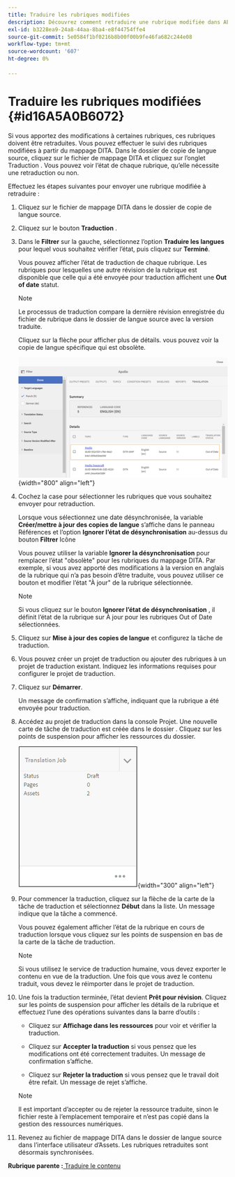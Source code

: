 ```yaml
---
title: Traduire les rubriques modifiées
description: Découvrez comment retraduire une rubrique modifiée dans AEM Guides.
exl-id: b3228ea9-24a8-44aa-8ba4-e8f44754ffe4
source-git-commit: 5e0584f1bf0216b8b00f00b9fe46fa682c244e08
workflow-type: tm+mt
source-wordcount: '607'
ht-degree: 0%

---
```


# Traduire les rubriques modifiées {#id16A5A0B6072}

Si vous apportez des modifications à certaines rubriques, ces rubriques doivent être retraduites. Vous pouvez effectuer le suivi des rubriques modifiées à partir du mappage DITA. Dans le dossier de copie de langue source, cliquez sur le fichier de mappage DITA et cliquez sur l’onglet Traduction . Vous pouvez voir l’état de chaque rubrique, qu’elle nécessite une retraduction ou non.

Effectuez les étapes suivantes pour envoyer une rubrique modifiée à retraduire :

1. Cliquez sur le fichier de mappage DITA dans le dossier de copie de langue source.

1. Cliquez sur le bouton **Traduction** .

1. Dans le **Filtrer** sur la gauche, sélectionnez l’option **Traduire les langues** pour lequel vous souhaitez vérifier l’état, puis cliquez sur **Terminé**.

   Vous pouvez afficher l’état de traduction de chaque rubrique. Les rubriques pour lesquelles une autre révision de la rubrique est disponible que celle qui a été envoyée pour traduction affichent une **Out of date** statut.

   >[!NOTE]
   >
   > Le processus de traduction compare la dernière révision enregistrée du fichier de rubrique dans le dossier de langue source avec la version traduite.

   Cliquez sur la flèche pour afficher plus de détails. vous pouvez voir la copie de langue spécifique qui est obsolète.

   ![](images/out-of-sync-uuid.png){width="800" align="left"}

1. Cochez la case pour sélectionner les rubriques que vous souhaitez envoyer pour retraduction.

   Lorsque vous sélectionnez une date désynchronisée, la variable **Créer/mettre à jour des copies de langue** s’affiche dans le panneau Références et l’option **Ignorer l’état de désynchronisation** au-dessus du bouton **Filtrer** Icône

   Vous pouvez utiliser la variable **Ignorer la désynchronisation** pour remplacer l’état &quot;obsolète&quot; pour les rubriques du mappage DITA. Par exemple, si vous avez apporté des modifications à la version en anglais de la rubrique qui n’a pas besoin d’être traduite, vous pouvez utiliser ce bouton et modifier l’état &quot;À jour&quot; de la rubrique sélectionnée.

   >[!NOTE]
   >
   > Si vous cliquez sur le bouton **Ignorer l’état de désynchronisation** , il définit l’état de la rubrique sur À jour pour les rubriques Out of Date sélectionnées.

1. Cliquez sur **Mise à jour des copies de langue** et configurez la tâche de traduction.

1. Vous pouvez créer un projet de traduction ou ajouter des rubriques à un projet de traduction existant. Indiquez les informations requises pour configurer le projet de traduction.

1. Cliquez sur **Démarrer**.

   Un message de confirmation s’affiche, indiquant que la rubrique a été envoyée pour traduction.

1. Accédez au projet de traduction dans la console Projet. Une nouvelle carte de tâche de traduction est créée dans le dossier . Cliquez sur les points de suspension pour afficher les ressources du dossier.

   ![](images/incremental-job.PNG){width="300" align="left"}

1. Pour commencer la traduction, cliquez sur la flèche de la carte de la tâche de traduction et sélectionnez **Début** dans la liste. Un message indique que la tâche a commencé.

   Vous pouvez également afficher l’état de la rubrique en cours de traduction lorsque vous cliquez sur les points de suspension en bas de la carte de la tâche de traduction.

   >[!NOTE]
   >
   > Si vous utilisez le service de traduction humaine, vous devez exporter le contenu en vue de la traduction. Une fois que vous avez le contenu traduit, vous devez le réimporter dans le projet de traduction.

1. Une fois la traduction terminée, l’état devient **Prêt pour révision**. Cliquez sur les points de suspension pour afficher les détails de la rubrique et effectuez l’une des opérations suivantes dans la barre d’outils :

   - Cliquez sur **Affichage dans les ressources** pour voir et vérifier la traduction.

   - Cliquez sur **Accepter la traduction** si vous pensez que les modifications ont été correctement traduites. Un message de confirmation s’affiche.

   - Cliquez sur **Rejeter la traduction** si vous pensez que le travail doit être refait. Un message de rejet s’affiche.

   >[!NOTE]
   >
   > Il est important d’accepter ou de rejeter la ressource traduite, sinon le fichier reste à l’emplacement temporaire et n’est pas copié dans la gestion des ressources numériques.

1. Revenez au fichier de mappage DITA dans le dossier de langue source dans l’interface utilisateur d’Assets. Les rubriques retraduites sont désormais synchronisées.


**Rubrique parente :**[ Traduire le contenu](translation.md)
